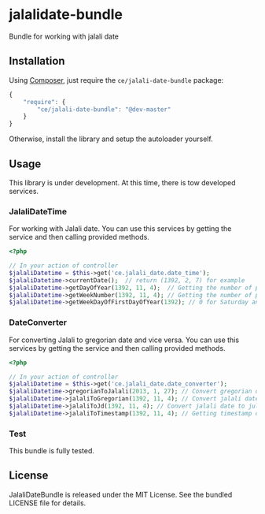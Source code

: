 jalalidate-bundle
=================

Bundle for working with jalali date

Installation
------------

Using [Composer](http://getcomposer.org), just require the `ce/jalali-date-bundle`
package:

``` javascript
{
    "require": {
        "ce/jalali-date-bundle": "@dev-master"
    }
}
```

Otherwise, install the library and setup the autoloader yourself.

Usage
-----

This library is under development. At this time, there is tow developed services.

### JalaliDateTime

For working with Jalali date. You can use this services by getting the service and
then calling provided methods.

``` php
<?php

// In your action of controller
$jalaliDatetime = $this->get('ce.jalali_date.date_time');
$jalaliDatetime->currentDate();  // return (1392, 2, 7) for example
$jalaliDatetime->getDayOfYear(1392, 11, 4);  // Getting the number of passed days
$jalaliDatetime->getWeekNumber(1392, 11, 4); // Getting the number of passed weeks
$jalaliDatetime->getWeekDayOfFirstDayOfYear(1392); // 0 for Saturday and 6 for Friday

 ```

### DateConverter

For converting Jalali to gregorian date and vice versa. You can use this services
by getting the service and then calling provided methods.

``` php
<?php

// In your action of controller
$jalaliDatetime = $this->get('ce.jalali_date.date_converter');
$jalaliDatetime->gregorianToJalali(2013, 1, 27); // Convert gregorian date to jalali
$jalaliDatetime->jalaliToGregorian(1392, 11, 4); // Convert jalali date to gregorian
$jalaliDatetime->jalaliToJd(1392, 11, 4); // Convert jalali date to julian
$jalaliDatetime->jalaliToTimestamp(1392, 11, 4); // Getting timestamp of jalali date

 ```

### Test

This bundle is fully tested.


License
-------

JalaliDateBundle is released under the MIT License. See the bundled LICENSE file for details.
